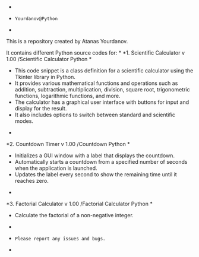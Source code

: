 *
*     Yourdanov@Python		
*

This is a repository created by Atanas Yourdanov.

It contains different Python source codes for:
*
*1. Scientific Calculator v 1.00 /Scientific Calculator Python
*
- This code snippet is a class definition for a scientific calculator using the Tkinter library in Python.
- It provides various mathematical functions and operations such as addition, subtraction, multiplication, division, square root, trigonometric functions, logarithmic functions, and more.
- The calculator has a graphical user interface with buttons for input and display for the result.
- It also includes options to switch between standard and scientific modes.
*
*2. Countdown Timer v 1.00 /Countdown Python
*
- Initializes a GUI window with a label that displays the countdown.
- Automatically starts a countdown from a specified number of seconds when the application is launched.
- Updates the label every second to show the remaining time until it reaches zero.
*
*3. Factorial Calculator v 1.00 /Factorial Calculator Python
*
- Calculate the factorial of a non-negative integer.

*
*     Please report any issues and bugs. 
*